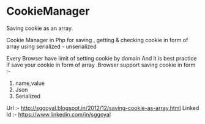 # CookieManager
Saving cookie as an array.

Cookie Manager in Php for saving , getting &amp; checking cookie in form of array using serialized - unserialized

Every Browser have limit of setting cookie by domain And it is best practice  if save your cookie in form of array .Browser support saving cookie in form :-
1) name,value
2) Json 
3) Serialized

Url :- http://sggoyal.blogspot.in/2012/12/saving-cookie-as-array.html
Linked Id :- https://www.linkedin.com/in/sggoyal
